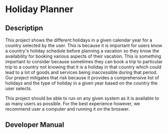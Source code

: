 # Holiday Planner

## Descriptipn
This project shows the different holidays in a given calendar year for a country selected by the user. 
This is because it is important for users know a country's holiday schedule before planning a vacation so they
know the availability for booking various aspects of their vacation. This is something important to consider because sometimes they
can book a trip to particular trip to a country not knowing that it is a holiday in that country which could lead to a
lot of goods and services being inaccessible during that period. Our preject mitigates that risk because it provides
a comprehensive list of holidays and the type of holiday in a given year based on the country the user selects. 

This project should be able to run on any given system as it is available to as many users as possible. For the best 
experience however, we recommend user a computer and running it on the broswer. 


## Developer Manual


